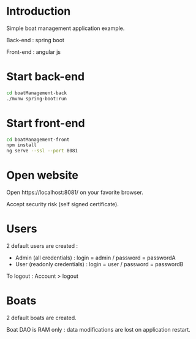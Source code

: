 # Introduction

Simple boat management application example.

Back-end : spring boot

Front-end : angular js

# Start back-end
```bash
cd boatManagement-back
./mvnw spring-boot:run
```

# Start front-end
```bash
cd boatManagement-front
npm install
ng serve --ssl --port 8081
```

# Open website

Open https://localhost:8081/ on your favorite browser.

Accept security risk (self signed certificate).

# Users

2 default users are created :

- Admin (all credentials) : login = admin / password = passwordA
- User (readonly credentials) : login = user / password = passwordB

To logout : Account > logout

# Boats

2 default boats are created. 

Boat DAO is RAM only : data modifications are lost on application restart.
